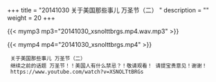 +++
title = "20141030  关于美国那些事儿 万圣节（二） "
description = ""
weight = 20
+++

{{< mymp3 mp3="20141030_xsnolttbrgs.mp4.wav.mp3" >}}

{{< mymp4 mp4="20141030_xsnolttbrgs.mp4" >}}

     关于美国那些事儿 万圣节（二） 
     继续之前的话题 万圣节！！美国人有什么禁忌？！敬请观看！ 请提宝贵意见！谢谢！ 
     https://www.youtube.com/watch?v=XSNOLTtBRGs 
